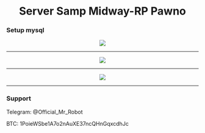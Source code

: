 <h1 align="center">Server Samp Midway-RP Pawno</h1>

### Setup mysql

<p align="center">
	<img src="https://i.postimg.cc/k5MJXrhF/samp1.png" />
</p>

-------

<p align="center">
	<img src="https://i.postimg.cc/x86GhV7x/samp2.png" />
</p>

-------

<p align="center">
	<img src="https://i.postimg.cc/s23XQG1W/Samp3.png" />
</p>

-------



### Support
Telegram: @Official_Mr_Robot

BTC: 1PoieWSbe1A7o2nAuXE37ncQHnGqxcdhJc
